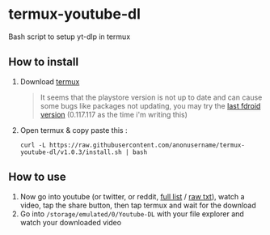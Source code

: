 # termux-youtube-dl

Bash script to setup yt-dlp in termux

## How to install

1. Download [termux](https://play.google.com/store/apps/details?id=com.termux)
   > It seems that the playstore version is not up to date and can cause some bugs like packages not updating, you may try the [last fdroid version](https://f-droid.org/en/packages/com.termux/) (0.117.117 as the time i'm writing this)
2. Open termux & copy paste this :

   `curl -L https://raw.githubusercontent.com/anonusername/termux-youtube-dl/v1.0.3/install.sh | bash`

## How to use

1. Now go into youtube (or twitter, or reddit, [full list](https://github.com/yt-dlp/yt-dlp/blob/master/supportedsites.md) / [raw txt](https://raw.githubusercontent.com/yt-dlp/yt-dlp/master/supportedsites.md)), watch a video, tap the share button, then tap termux and wait for the download
2. Go into `/storage/emulated/0/Youtube-DL` with your file explorer and watch your downloaded video
